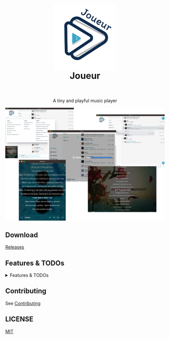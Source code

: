 <h1 align="center">
  <br>
 <img align="center" alt="Joueur" src="./static/logo@2x.png" width="200" />
  <br>
  Joueur
  <br>
  <br>
</h1>

<p align="center">
A tiny and playful music player
</p>

<p align="center">
  <a href="" target="_blank" rel="noopener noreferrer" >
    <img src="./assets/screenshot.png" alt="Joueur screenshots" width="600" height="auto">
  </a>
</p>

## Download

[Releases](https://github.com/Blackman99/joueur/releases)

## Features & TODOs

<details>
  <summary>Features & TODOs</summary>

* [x] Drag & Drop files
* [x] Rust audio parser
* [x] Basic DB 
* [x] Playlist & Artist & Album grouping
* [ ] Playlist
  * [x] Create
  * [ ] Update 
    * [ ] Add songs
      * [x] By dragging from file system
      * [x] By dragging single song from inside lists
      * [x] By dragging multi-selected songs from inside lists
      * [ ] By context menu single
      * [ ] By context menu multi-selected songs
    * [x] Remove Song
      * [x] Remove single by context menu
      * [x] Remove multi-selected songs by context menu
  * [x] Delete by context menu
* [ ] Now playing List
  * [ ] Songs resort by dragging 
  * [x] Remove single song by context menu
  * [ ] Add single song from other list by context menu
* [x] Player core
  * [x] Play & Pause
  * [x] Next & Prev
  * [x] Volume
  * [x] Modes: list cycle, single, shuffle
  * [x] Progress bar click & drag
  * [x] Spectrum
* [x] Search
  * [x] Global search song/artist/album
* [ ] Lyrics
  * [x] Basic display
  * [x] Auto scroll
  * [x] Edit
  * [x] Update by directly edit
* [ ] View
  * [x] List view
  * [ ] Table view
  * [x] Grid view
  * [x] Virtual scroll
  * [x] Zen/Full screen Mode 
* [ ] Dark mode
* [ ] I18n
* [ ] Theme color toggle


</details>


## Contributing

See [Contributing](./CONTRIBUTING.md)

## LICENSE

[MIT](./LICENSE)